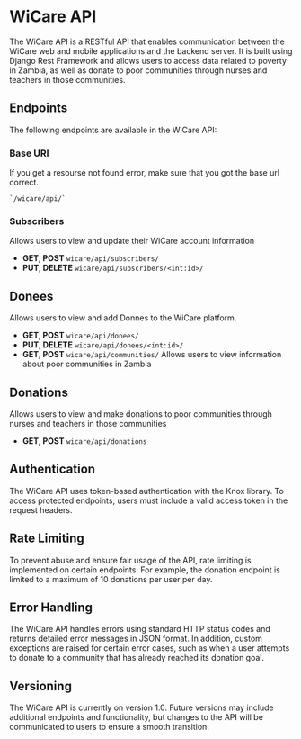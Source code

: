 # WiCare API

The WiCare API is a RESTful API that enables communication between the WiCare web and mobile applications and the backend server. It is built using Django Rest Framework and allows users to access data related to poverty in Zambia, as well as donate to poor communities through nurses and teachers in those communities.

## Endpoints
The following endpoints are available in the WiCare API:

### Base URI

If you get a resourse not found error, make sure that you got the base url correct.

    `/wicare/api/`

### Subscribers
Allows users to view and update their WiCare account information

* **GET, POST** `wicare/api/subscribers/`
* **PUT, DELETE** `wicare/api/subscribers/<int:id>/`
  
## Donees
Allows users to view and add Donnes to the WiCare platform.

* **GET, POST** `wicare/api/donees/`
* **PUT, DELETE** `wicare/api/donees/<int:id>/`
* **GET, POST** `wicare/api/communities/` Allows users to view information about poor communities in Zambia

## Donations
Allows users to view and make donations to poor communities through nurses and teachers in those communities

* **GET, POST** `wicare/api/donations`

## Authentication
The WiCare API uses token-based authentication with the Knox library. To access protected endpoints, users must include a valid access token in the request headers.

## Rate Limiting
To prevent abuse and ensure fair usage of the API, rate limiting is implemented on certain endpoints. For example, the donation endpoint is limited to a maximum of 10 donations per user per day.

## Error Handling
The WiCare API handles errors using standard HTTP status codes and returns detailed error messages in JSON format. In addition, custom exceptions are raised for certain error cases, such as when a user attempts to donate to a community that has already reached its donation goal.

## Versioning
The WiCare API is currently on version 1.0. Future versions may include additional endpoints and functionality, but changes to the API will be communicated to users to ensure a smooth transition.